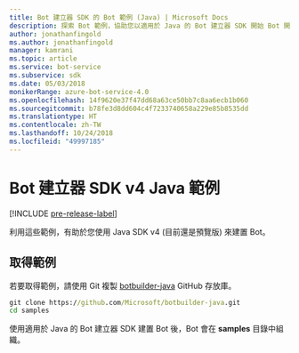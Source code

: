 ```yaml
---
title: Bot 建立器 SDK 的 Bot 範例 (Java) | Microsoft Docs
description: 探索 Bot 範例，協助您以適用於 Java 的 Bot 建立器 SDK 開始 Bot 開發。
author: jonathanfingold
ms.author: jonathanfingold
manager: kamrani
ms.topic: article
ms.service: bot-service
ms.subservice: sdk
ms.date: 05/03/2018
monikerRange: azure-bot-service-4.0
ms.openlocfilehash: 14f9620e37f47dd68a63ce50bb7c8aa6ecb1b060
ms.sourcegitcommit: b78fe3d8dd604c4f7233740658a229e85b8535dd
ms.translationtype: HT
ms.contentlocale: zh-TW
ms.lasthandoff: 10/24/2018
ms.locfileid: "49997185"
---
```

# <a name="bot-builder-sdk-v4-java-samples"></a>Bot 建立器 SDK v4 Java 範例
[!INCLUDE [pre-release-label](../includes/pre-release-label.md)]

利用這些範例，有助於您使用 Java SDK v4 (目前還是預覽版) 來建置 Bot。

## <a name="get-the-samples"></a>取得範例
若要取得範例，請使用 Git 複製 [botbuilder-java](https://github.com/Microsoft/botbuilder-java) GitHub 存放庫。

```cmd
git clone https://github.com/Microsoft/botbuilder-java.git
cd samples
```
使用適用於 Java 的 Bot 建立器 SDK 建置 Bot 後，Bot 會在 **samples** 目錄中組織。
